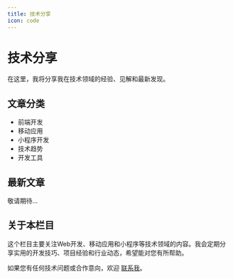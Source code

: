 ```yaml
---
title: 技术分享
icon: code
---
```


# 技术分享

在这里，我将分享我在技术领域的经验、见解和最新发现。

## 文章分类

- 前端开发
- 移动应用
- 小程序开发
- 技术趋势
- 开发工具

## 最新文章

敬请期待...

## 关于本栏目

这个栏目主要关注Web开发、移动应用和小程序等技术领域的内容。我会定期分享实用的开发技巧、项目经验和行业动态，希望能对您有所帮助。

如果您有任何技术问题或合作意向，欢迎 [联系我](/posts/intro.md)。